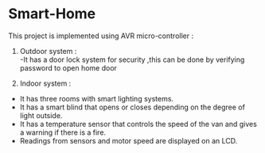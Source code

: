 # Smart-Home
This project is implemented using AVR micro-controller :

1. Outdoor system :  
-It has a door lock system for security ,this can be done by verifying password to open home door 


2. Indoor system :  
- It has three rooms with smart lighting systems.
- It has a smart blind that opens or closes depending on the degree of light outside.
- It has a temperature sensor that controls the speed of the van and gives a warning if there is a fire.
- Readings from sensors and motor speed are displayed on an LCD.




